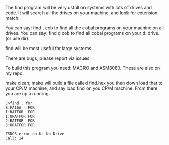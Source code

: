 The find program will be very usfull on systems with lots of drives and code.
It will search all the drives on your machine, and look for extension match.

You can say:  find . cob  to find all the cobal programs on your machine on all drives.
You can say:  find d cob  to find all cobal programs on your d: drive.  (or use dir).

find will be most useful for large systems.


There are bugs, please report via issues

To build this program you need:  MACRO and ASM8080.  These are also on my repo.

make clean; make  will build a file called find.hex  you then down load that to your
CP/M machine, and say load find on you CP/M machine.  From there you are up a running.

```
C>find . for
E:FA16A   FOR
I:RATFOR  FOR
I:URATFOR FOR
J:RATFOR  FOR
J:URATFOR FOR

ZSDOS error on K: No Drive
Call: 14
```
